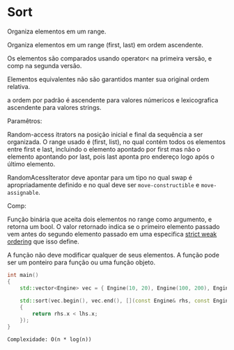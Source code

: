 # Sort

Organiza elementos em um range.

Organiza elementos em um range (first, last) em ordem ascendente.

Os elementos são comparados usando operator< na primeira versão, e comp na segunda versão.

Elementos equivalentes não são garantidos manter sua original ordem relativa.

a ordem por padrão é ascendente para valores númericos e lexicografica ascendente para valores strings.

Paramêtros:

  Random-access itrators na posição inicial e final da sequência a ser organizada. O range usado é (first, list),
  no qual contém todos os elementos entre first e last, incluindo o elemento apontado por first mas não o 
  elemento apontando por last, pois last aponta pro endereço logo após o último elemento.
  
  RandomAcessIterator deve apontar para um tipo no qual swap é apropriadamente definido e no qual deve ser
  `move-constructible` e `move-assignable`.
  
  
Comp:

  Função binária que aceita dois elementos no range como argumento, e retorna um bool. O valor retornado
  indica se o primeiro elemento passado vem antes do segundo elemento passado em uma especifica 
  [strict weak ordering](https://en.wikipedia.org/wiki/Weak_ordering) que isso define.
  
  A função não deve modificar qualquer de seus elementos.
  A função pode ser um ponteiro para função ou uma função objeto.
  
  ```cpp
  int main()
  {
      std::vector<Engine> vec = { Engine(10, 20), Engine(100, 200), Engine(1000, 2000) };   
      
      std::sort(vec.begin(), vec.end(), [](const Engine& rhs, const Engine& lhs) 
      { 
          return rhs.x < lhs.x;  
      });
  }
  ```    

  `Complexidade: O(n * log(n))`
